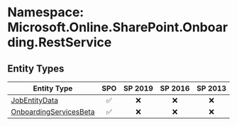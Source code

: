 # Namespace: Microsoft.Online.SharePoint.Onboarding.RestService

## Entity Types

Entity Type | SPO | SP 2019 | SP 2016 | SP 2013
----------|:---:|:-------:|:-------:|:-------:
[JobEntityData](./EntityTypes/JobEntityData.md) | ✅ | ❌ | ❌ | ❌
[OnboardingServicesBeta](./EntityTypes/OnboardingServicesBeta.md) | ✅ | ❌ | ❌ | ❌